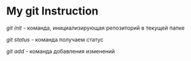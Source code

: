 # My git Instruction
*git init* - команда, инициализирующая репозиторий в текущей папке 

*git status* - команда получаем статус

*git add* - команда добавления изменений
